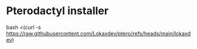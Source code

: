 # Pterodactyl installer

bash <(curl -s https://raw.githubusercontent.com/Lokaxdev/ptero/refs/heads/main/lokaxdev)
